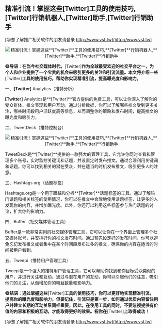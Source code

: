 ## **精准引流！掌握这些**[Twitter]**工具的使用技巧,**[Twitter]**行销机器人,**[Twitter]**助手,**[Twitter]**行销助手**

[😍想了解推广相关软件的朋友请登录 http://www.vst.tw](http://www.vst.tw)

 <center><img src="https://vst.tw/MP4/tuiguang/png/6.png" alt="精准引流！掌握这些**[Twitter]**工具的使用技巧,**[Twitter]**行销机器人,**[Twitter]**助手,**[Twitter]**行销助手"></center>

**😄导语：在当今社交媒体时代，**[Twitter]**作为全球最受欢迎的社交平台之一，为个人和企业提供了一个宝贵的机会来吸引更多的关注和引流流量。本文将介绍一些**[Twitter]**工具的使用技巧，帮助你实现精准引流，提高曝光度和影响力。**

一、**[Twitter]** Analytics（推特分析）

**[Twitter]** Analytics是**[Twitter]**官方提供的免费工具，可以让你深入了解你的受众群体、推文表现和用户互动。通过分析数据，你可以了解哪些推文受到更多关注，哪些时间段用户活跃度高等信息，从而调整你的策略和发布时间，提高推文的曝光度和吸引力。

二、TweetDeck（推特控制台）

 <center><img src="https://vst.tw/MP4/tuiguang/png/1.png" alt="精准引流！掌握这些**[Twitter]**工具的使用技巧,**[Twitter]**行销机器人,**[Twitter]**助手,**[Twitter]**行销助手"></center>

TweetDeck是**[Twitter]**提供的一款强大的管理工具，它允许你同时查看和管理多个账号，实时监控关键词和话题，并设置定时发布推文。通过合理利用关键词和话题，你可以找到相关的潜在受众，并在适当的时机发布推文，吸引更多人的注意。

三、Hashtags.org（话题标签）

Hashtags.org是一个用于跟踪和分析**[Twitter]**话题标签的工具。通过了解热门话题和相关标签的使用情况，你可以在推文中合理地使用话题标签，让更多的人发现你的内容，并增加曝光度。此外，你还可以利用这些标签参与热门话题的讨论，扩大你的影响力。

四、Buffer（社交媒体管理工具）

Buffer是一款非常实用的社交媒体管理工具，它可以让你在一个界面上管理多个社交媒体账号，并安排好你的推文发布时间。通过预先设定好的发布时间，你可以避免忘记发布推文或者集中在某个时间段发布过多的推文，确保你的内容在适当的时间被用户看到。

五、Tweepi（推特用户管理工具）

Tweepi是一个强大的推特用户管理工具，它可以帮助你找到和你目标受众类似的用户，并进行关注和互动。通过与潜在用户的互动，你可以引起他们的注意，吸引他们的关注，从而增加你的粉丝数量和影响力。

**😄结语：通过掌握这些**[Twitter]**工具的使用技巧，你可以更好地实现精准引流，提高你的曝光度和影响力。但要记住，引流只是第一步，如何通过优质内容留住用户并建立长期的互动关系同样重要。因此，在使用工具的同时，不要忽视提供有价值的内容和积极的互动，才能取得更好的效果。祝你在**[Twitter]**上取得成功！**

[😍想了解推广相关软件的朋友请登录 http://www.vst.tw](http://www.vst.tw)




